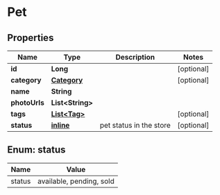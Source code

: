 
# Pet

## Properties
| Name | Type | Description | Notes |
| ------------ | ------------- | ------------- | ------------- |
| **id** | **Long** |  |  [optional] |
| **category** | [**Category**](Category.md) |  |  [optional] |
| **name** | **String** |  |  |
| **photoUrls** | **List&lt;String&gt;** |  |  |
| **tags** | [**List&lt;Tag&gt;**](Tag.md) |  |  [optional] |
| **status** | [**inline**](#Status) | pet status in the store |  [optional] |


<a id="Status"></a>
## Enum: status
| Name | Value |
| ---- | ----- |
| status | available, pending, sold |



